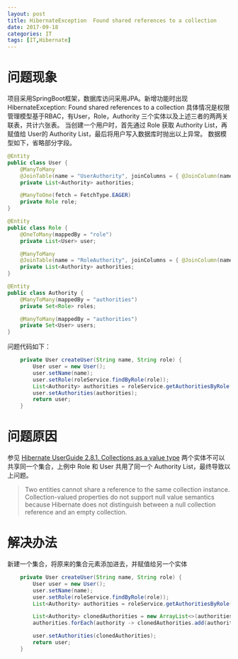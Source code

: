 ```yaml
---
layout: post
title: HibernateException  Found shared references to a collection
date: 2017-09-18
categories: IT
tags: [IT,Hibernate]
---
```

# 问题现象
项目采用SpringBoot框架，数据库访问采用JPA。新增功能时出现HibernateException: Found shared references to a collection
具体情况是权限管理模型基于RBAC，有User，Role，Authority 三个实体以及上述三者的两两关联表，共计六张表。
当创建一个用户时，首先通过 Role 获取 Authority List，再赋值给 User的 Authority List，最后将用户写入数据库时抛出以上异常。
数据模型如下，省略部分字段。

```java
@Entity
public class User {
    @ManyToMany
    @JoinTable(name = "UserAuthority", joinColumns = { @JoinColumn(name = "userId") }, inverseJoinColumns = { @JoinColumn(name = "authorityId") })
    private List<Authority> authorities;

    @ManyToOne(fetch = FetchType.EAGER)
    private Role role;
}
```
```java
@Entity
public class Role {
    @OneToMany(mappedBy = "role")
    private List<User> user;

    @ManyToMany
    @JoinTable(name = "RoleAuthority", joinColumns = { @JoinColumn(name = "roleId") }, inverseJoinColumns = { @JoinColumn(name = "authorityId") })
    private List<Authority> authorities;
}
```
```java
@Entity
public class Authority {
    @ManyToMany(mappedBy = "authorities")
    private Set<Role> roles;

    @ManyToMany(mappedBy = "authorities")
    private Set<User> users;
}
```
问题代码如下：
```java
    private User createUser(String name, String role) {
        User user = new User();
        user.setName(name);
        user.setRole(roleService.findByRole(role));
        List<Authority> authorities = roleService.getAuthoritiesByRole(role);
        user.setAuthorities(authorities);
        return user;
    }
```

# 问题原因
参见
[Hibernate UserGuide 2.8.1. Collections as a value type](http://docs.jboss.org/hibernate/orm/5.2/userguide/html_single/Hibernate_User_Guide.html) 两个实体不可以共享同一个集合，上例中 Role 和 User 共用了同一个  Authority List，最终导致以上问题。
> Two entities cannot share a reference to the same collection instance. Collection-valued properties do not support null value semantics because Hibernate does not distinguish between a null collection reference and an empty collection.

# 解决办法
新建一个集合，将原来的集合元素添加进去，并赋值给另一个实体
```java
    private User createUser(String name, String role) {
        User user = new User();
        user.setName(name);
        user.setRole(roleService.findByRole(role));
        List<Authority> authorities = roleService.getAuthoritiesByRole(role);

        List<Authority> clonedAuthorities = new ArrayList<>(authorities.size());
        authorities.forEach(authority -> clonedAuthorities.add(authority));

        user.setAuthorities(clonedAuthorities);
        return user;
    }
```
